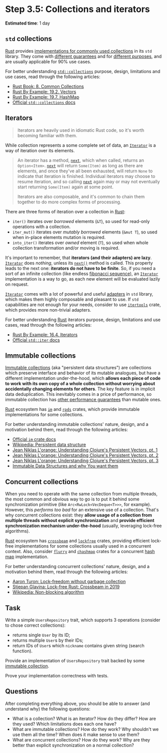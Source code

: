 Step 3.5: Collections and iterators
===================================

__Estimated time__: 1 day




## `std` collections

[Rust] provides [implementations for commonly used collections][`std::collections`] in its `std` library. They come with [different guarantees][2] and for [different purposes][1], and are usually applicable for 90% use cases.

For better understanding [`std::collections`] purpose, design, limitations and use cases, read through the following articles:
- [Rust Book: 8. Common Collections][5]
- [Rust By Example: 19.2. Vectors][3]
- [Rust By Example: 19.7. HashMap][4]
- [Official `std::collections` docs][`std::collections`]




## Iterators

> Iterators are heavily used in idiomatic Rust code, so it's worth becoming familiar with them.

While collection represents a some complete set of data, an [`Iterator`] is a way of iteration over its elements.

> An iterator has a method, [`next`][7], which when called, returns an `Option<Item>`. [`next`][7] will return `Some(Item)` as long as there are elements, and once they've all been exhausted, will return `None` to indicate that iteration is finished. Individual iterators may choose to resume iteration, and so calling [`next`][7] again may or may not eventually start returning `Some(Item)` again at some point.
>
> Iterators are also composable, and it's common to chain them together to do more complex forms of processing.

There are three forms of iteration over a collection in [Rust]:
- `iter()` iterates over _borrowed_ elements (`&T`), so used for read-only operations with a collection.
- `iter_mut()` iterates over _mutably borrowed_ elements (`&mut T`), so used when in-place elements mutation is required.
- `into_iter()` iterates over _owned_ element (`T`), so used when whole collection transformation and/or moving is required.

It's important to remember, that __iterators (and their adapters) are lazy__. [`Iterator`] does _nothing_, unless its [`next()`][7] method is called. This property leads to the next one: __iterators do not have to be finite__. So, if you need a sort of an infinite collection (like endless [fibonacci sequence][8]), an [`Iterator`] implementation is a way to go, as each new element will be evaluated lazily on request.

[`Iterator`] comes with a lot of powerful and useful [adapters][9] in `std` library, which makes them highly composable and pleasant to use. If `std` capabilities are not enough for your needs, consider to use [`itertools`] crate, which provides more non-trivial adapters.

For better understanding [Rust] iterators purpose, design, limitations and use cases, read through the following articles:
- [Rust By Example: 16.4. Iterators][6]
- [Official `std::iter` docs][`std::iter`]




## Immutable collections

[Immutable collections][10] (aka "persistent data structures") are collections which preserve interface and behavior of its mutable analogues, but have a different implementation under-the-hood, which __allows each piece of code to work with its own copy of a whole collection without worrying about accidentally changing elements for others__. The key feature is in implicit data deduplication. This inevitably comes in a price of performance, so immutable collection has [other performance guarantees][11] than mutable ones.

[Rust] ecosystem has [`im`] and [`rpds`] crates, which provide immutable implementations for some collections.

For better understanding immutable collections' nature, design, and a motivation behind them, read through the following articles:
- [Official `im` crate docs][`im`]
- [Wikipedia: Persistent data structure][10]
- [Jean Niklas L'orange: Understanding Clojure's Persistent Vectors, pt. 1][15_1]
- [Jean Niklas L'orange: Understanding Clojure's Persistent Vectors, pt. 2][15_2]
- [Jean Niklas L'orange: Understanding Clojure's Persistent Vectors, pt. 3][15_3]
- [Immutable Data Structures and why You want them][15_4]



## Concurrent collections

When you need to operate with the same collection from multiple threads, the most common and obvious way to go is to put it behind some synchronization primitive (like `Arc<RwLock<VecDeque<T>>>`, for example). However, this _performs too bad_ for an extensive use of a collection. That's why concurrent collections exist: they __allow usage of a collection from multiple threads without explicit synchronization__ and __provide efficient synchronization mechanism under-the-hood__ (usually, leveraging lock-free algorithms).

[Rust] ecosystem has [`crossbeam`] and [`lockfree`] crates, providing efficient lock-free implementations for some collections usually used in a concurrent context. Also, consider [`flurry`] and [`chashmap`] crates for a concurrent [hash map][`HashMap`] implementation.

For better understanding concurrent collections' nature, design, and a motivation behind them, read through the following articles:
- [Aaron Turon: Lock-freedom without garbage collection][13]
- [Stjepan Glavina: Lock-free Rust: Crossbeam in 2019][14]
- [Wikipedia: Non-blocking algorithm][12]




## Task

Write a simple `UsersRepository` trait, which supports 3 operations (consider to chose correct collections):
- returns single `User` by its ID;
- returns multiple `User`s by their IDs;
- return IDs of `User`s which `nickname` contains given string (search function).

Provide an implementation of `UsersRepository` trait backed by some [immutable collection](#immutable-collections).

Prove your implementation correctness with tests.




## Questions

After completing everything above, you should be able to answer (and understand why) the following questions:
- What is a collection? What is an iterator? How do they differ? How are they used? Which limitations does each one have?
- What are immutable collections? How do they work? Why shouldn't we use them all the time? When does it make sense to use them?
- What are concurrent collections? How do they work? Why are they better than explicit synchronization on a normal collection?




[`chashmap`]: https://docs.rs/chashmap
[`crossbeam`]: https://docs.rs/crossbeam
[`flurry`]: https://docs.rs/flurry
[`HashMap`]: https://doc.rust-lang.org/stable/std/collections/struct.HashMap.html
[`im`]: https://docs.rs/im
[`Iterator`]: https://doc.rust-lang.org/std/iter/trait.Iterator.html
[`itertools`]: https://docs.rs/itertools
[`lockfree`]: https://docs.rs/lockfree
[`rpds`]: https://docs.rs/rpds
[`std::collections`]: https://doc.rust-lang.org/std/collections/index.html
[`std::iter`]: https://doc.rust-lang.org/std/iter/index.html
[Rust]: https://www.rust-lang.org

[1]: https://doc.rust-lang.org/std/collections/index.html#when-should-you-use-which-collection
[2]: https://doc.rust-lang.org/std/collections/index.html#performance
[3]: https://doc.rust-lang.org/rust-by-example/std/vec.html
[4]: https://doc.rust-lang.org/rust-by-example/std/hash.html
[5]: https://doc.rust-lang.org/book/ch08-00-common-collections.html
[6]: https://doc.rust-lang.org/rust-by-example/trait/iter.html
[7]: https://doc.rust-lang.org/std/iter/trait.Iterator.html#tymethod.next
[8]: https://en.wikipedia.org/wiki/Fibonacci_number
[9]: https://doc.rust-lang.org/std/iter/index.html#adapters
[10]: https://en.wikipedia.org/wiki/Persistent_data_structure
[11]: https://docs.rs/im/#performance-notes
[12]: https://en.wikipedia.org/wiki/Non-blocking_algorithm
[13]: https://aturon.github.io/blog/2015/08/27/epoch
[14]: ../../archive/Stjepan_Glavina_Lock-free_Rust_Crossbeam_in_2019.md
[15_1]: https://hypirion.com/musings/understanding-persistent-vector-pt-1
[15_2]: https://hypirion.com/musings/understanding-persistent-vector-pt-2
[15_3]: https://hypirion.com/musings/understanding-persistent-vector-pt-3
[15_4]: https://www.youtube.com/watch?v=Gfe-JKn7G0I
